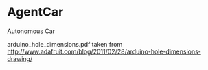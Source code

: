 AgentCar
========

Autonomous Car


arduino_hole_dimensions.pdf taken from http://www.adafruit.com/blog/2011/02/28/arduino-hole-dimensions-drawing/
